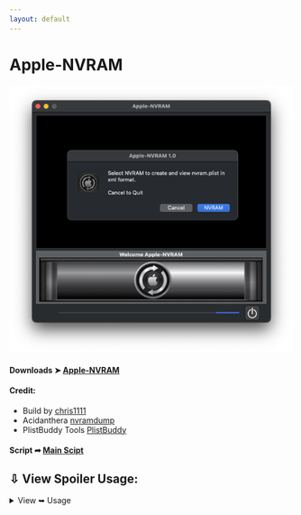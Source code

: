 ```yaml
---
layout: default
---
```


# Apple-NVRAM


<img src="Sources/Pics/Pics1.png">


#### Downloads ➤ [Apple-NVRAM](https://github.com/chris1111/Apple-NVRAM/raw/Master/Apple-NVRAM.zip)


<h4>Credit:</h4>
<ul>
    <li>Build by <a href="https://github.com/chr
                     is1111/">chris1111</a></li>
    <li>Acidanthera <a href="https://github.com/acidanthera/OpenCorePkg/tree/master/Utilities/LogoutHook">nvramdump</a></li>
    <li>PlistBuddy Tools <a href="https://www.unix.com/man-page/osx/8/PLISTBUDDY/">PlistBuddy</a></li>
</ul>

#### Script ➦ [Main Scipt](https://github.com/chris1111/Apple-NVRAM/blob/Master/Sources/Resources/script)

## ⇩ View Spoiler Usage:
<details> 
  <summary>View ➥ Usage</summary>

<p align="center">
      <img src="Sources/Pics/Pics1.png" align="left">
      <img src="Sources/Pics/Pics2.png" align="left">
      <img src="Sources/Pics/Pics3.png" align="left">
      <img src="Sources/Pics/Pics4.png" align="left">
</p>

</details>

